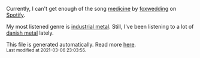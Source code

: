 
  Currently, I can't get enough of the song <a href="https://open.spotify.com/track/6pr6sb0NygETFtpRgCJvCh">medicine</a> by <a href="https://open.spotify.com/artist/0DHLXYQowVvc8oQxp5Lrk3">foxwedding</a> on <a href="https://open.spotify.com/user/9qz2xtkur2fengfsdcq8dd907?si=kq2SVrUkSNe0z1NJjpt7kg">Spotify</a>.

  My most listened genre is <a href="https://duckduckgo.com/?q=industrial metal music">industrial metal</a>.
  Still, I've been listening to a lot of <a href="https://duckduckgo.com/?q=danish metal music">danish metal</a> lately.

  This file is generated automatically. Read more <a href="https://github.com/CodeF0x/CodeF0x/blob/master/IMPORTANT.md">here</a>.
  <br>
  <sub>Last modified at 2021-03-06 23:03:55.</sub>
  